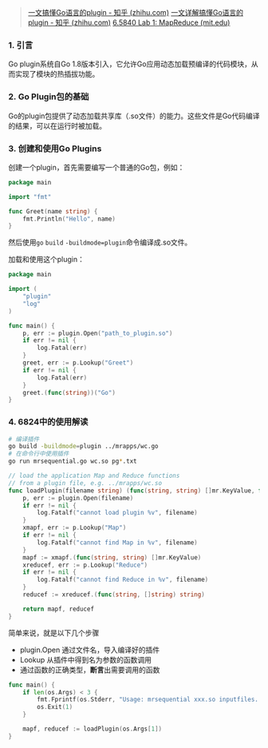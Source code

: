 > [一文搞懂Go语言的plugin - 知乎 (zhihu.com)](https://zhuanlan.zhihu.com/p/391197032)
> [一文详解搞懂Go语言的plugin - 知乎 (zhihu.com)](https://zhuanlan.zhihu.com/p/670127699)
> [6.5840 Lab 1: MapReduce (mit.edu)](https://pdos.csail.mit.edu/6.824/labs/lab-mr.html)

### **1.** **引言**

Go plugin系统自Go 1.8版本引入，它允许Go应用动态加载预编译的代码模块，从而实现了模块的热插拔功能。

### **2.** **Go** **Plugin包的基础**

Go的plugin包提供了动态加载共享库（.so文件）的能力。这些文件是Go代码编译的结果，可以在运行时被加载。

### **3.** **创建和使用Go** **Plugins**

创建一个plugin，首先需要编写一个普通的Go包，例如：

```go
package main

import "fmt"

func Greet(name string) {
    fmt.Println("Hello", name)
}
```

然后使用`go` `build` `-buildmode=plugin`命令编译成.so文件。

加载和使用这个plugin：

```go
package main

import (
    "plugin"
    "log"
)

func main() {
    p, err := plugin.Open("path_to_plugin.so")
    if err != nil {
        log.Fatal(err)
    }
    greet, err := p.Lookup("Greet")
    if err != nil {
        log.Fatal(err)
    }
    greet.(func(string))("Go")
}
```
### 4. 6824中的使用解读

```sh
# 编译插件
go build -buildmode=plugin ../mrapps/wc.go
# 在命令行中使用插件
go run mrsequential.go wc.so pg*.txt
```

```go
// load the application Map and Reduce functions
// from a plugin file, e.g. ../mrapps/wc.so
func loadPlugin(filename string) (func(string, string) []mr.KeyValue, func(string, []string) string) {
	p, err := plugin.Open(filename)
	if err != nil {
		log.Fatalf("cannot load plugin %v", filename)
	}
	xmapf, err := p.Lookup("Map")
	if err != nil {
		log.Fatalf("cannot find Map in %v", filename)
	}
	mapf := xmapf.(func(string, string) []mr.KeyValue)
	xreducef, err := p.Lookup("Reduce")
	if err != nil {
		log.Fatalf("cannot find Reduce in %v", filename)
	}
	reducef := xreducef.(func(string, []string) string)

	return mapf, reducef
}
```
简单来说，就是以下几个步骤
- plugin.Open 通过文件名，导入编译好的插件
- Lookup 从插件中得到名为参数的函数调用
- 通过函数的正确类型，**断言**出需要调用的函数
```go
func main() {
	if len(os.Args) < 3 {
		fmt.Fprintf(os.Stderr, "Usage: mrsequential xxx.so inputfiles...\n")
		os.Exit(1)
	}

	mapf, reducef := loadPlugin(os.Args[1])
}
```